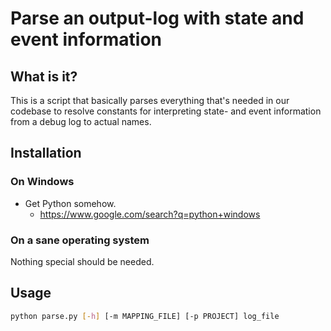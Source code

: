 # Parse an output-log with state and event information

## What is it?

This is a script that basically parses everything that's needed in our codebase to resolve
constants for interpreting state- and event information from a debug log to actual names.

## Installation

### On Windows

* Get Python somehow.
  * https://www.google.com/search?q=python+windows

### On a sane operating system

Nothing special should be needed.

## Usage

```bash
python parse.py [-h] [-m MAPPING_FILE] [-p PROJECT] log_file
```
